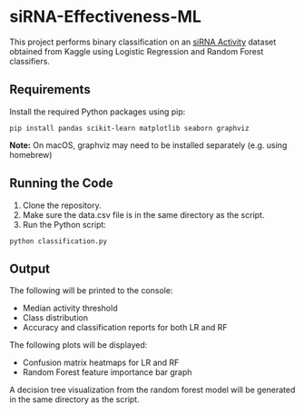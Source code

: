 # siRNA-Effectiveness-ML
This project performs binary classification on an [siRNA Activity](https://www.kaggle.com/datasets/livtoft/sirna-activity/data) dataset obtained from Kaggle using Logistic Regression and Random Forest classifiers.
## Requirements
Install the required Python packages using pip:

```
pip install pandas scikit-learn matplotlib seaborn graphviz
```

**Note:** On macOS, graphviz may need to be installed separately (e.g. using homebrew)
## Running the Code
1. Clone the repository.
2. Make sure the data.csv file is in the same directory as the script.
3. Run the Python script:

```
python classification.py
```

## Output
The following will be printed to the console:
- Median activity threshold
- Class distribution
- Accuracy and classification reports for both LR and RF

The following plots will be displayed:
- Confusion matrix heatmaps for LR and RF
- Random Forest feature importance bar graph

A decision tree visualization from the random forest model will be generated in the same directory as the script.
